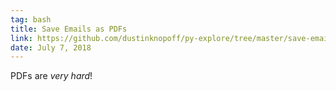 ```yaml
---
tag: bash
title: Save Emails as PDFs
link: https://github.com/dustinknopoff/py-explore/tree/master/save-emails
date: July 7, 2018
---
```


PDFs are _very hard_!
